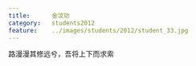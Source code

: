 ```yaml
---
title:		金汶功
category:	students2012
feature:	../images/students/2012/student_33.jpg
---
```

路漫漫其修远兮，吾将上下而求索


